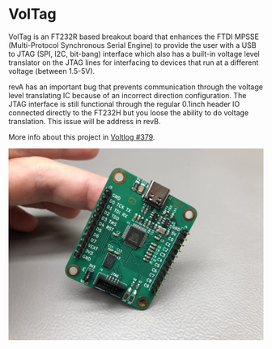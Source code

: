 # VolTag
VolTag is an FT232R based breakout board that enhances the FTDI MPSSE (Multi-Protocol Synchronous Serial Engine) to provide the user with a USB to JTAG (SPI, I2C, bit-bang) interface which also has a built-in voltage level translator on the JTAG lines for interfacing to devices that run at a different voltage (between 1.5-5V).

revA has an important bug that prevents communication through the voltage level translating IC because of an incorrect direction configuration. The JTAG interface is still functional through the regular 0.1inch header IO connected directly to the FT232H but you loose the ability to do voltage translation. This issue will be address in revB.

More info about this project in [Voltlog #379](https://youtu.be/LoFzdOF0YcY).

![Image of the assembled PCB](voltag.JPG)

